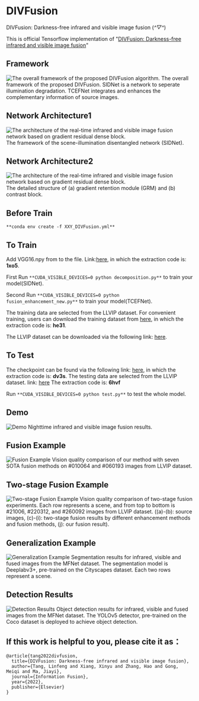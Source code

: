 # DIVFusion
DIVFusion: Darkness-free infrared and visible image fusion  (*^▽^*)

This is official Tensorflow implementation of "[DIVFusion: Darkness-free infrared and visible image fusion](https://www.sciencedirect.com/science/article/pii/S156625352200210X?via%3Dihub)"

## Framework
![The overall framework of the proposed DIVFusion algorithm.](https://github.com/Xinyu-Xiang/DIVFusion/blob/main/Figure/Framework.png)
The overall framework of the proposed DIVFusion. SIDNet is a network to seperate illumination degradation. TCEFNet integrates and enhances the complementary information of source images.

## Network Architecture1
![The architecture of the real-time infrared and visible image fusion network based on gradient residual dense block.](https://github.com/Xinyu-Xiang/DIVFusion/blob/main/Figure/SIDNet.png)
The framework of the scene-illumination disentangled network (SIDNet).

## Network Architecture2
![The architecture of the real-time infrared and visible image fusion network based on gradient residual dense block.](https://github.com/Xinyu-Xiang/DIVFusion/blob/main/Figure/TCEFNet.png)
The detailed structure of (a) gradient retention module (GRM) and (b) contrast block.

## Before Train
```**conda env create -f XXY_DIVFusion.yml**```

## To Train
Add VGG16.npy from to the file. Link:[here](https://pan.baidu.com/s/18OZqwjMXaIxPbHIzKZmlzA?pwd=1xo5), in which the extraction code is: **1xo5**.

First Run ```**CUDA_VISIBLE_DEVICES=0 python decomposition.py**``` to train your model(SIDNet).

Second Run ```**CUDA_VISIBLE_DEVICES=0 python fusion_enhancement_new.py**``` to train your model(TCEFNet).

The training data are selected from the LLVIP dataset. For convenient training, users can download the training dataset from [here](https://pan.baidu.com/s/1i5dIXJcus8_qy9Rq8DQWcw?pwd=he31), in which the extraction code is: **he31**.

The LLVIP dataset can be downloaded via the following link: [here](https://bupt-ai-cz.github.io/LLVIP/).

## To Test
The checkpoint can be found via the following link: [here](https://pan.baidu.com/s/1fcqkGc3F1fGsY8CaUcM4sA?pwd=dv3s), in which the extraction code is: **dv3s**.
The testing data are selected from the LLVIP dataset. link: [here](https://pan.baidu.com/s/1DA1VprRaV58n0ueB7C1Hbw?pwd=6hvf) The extraction code is: **6hvf**

Run ```**CUDA_VISIBLE_DEVICES=0 python test.py**``` to test the whole model.
## Demo
![Demo](https://github.com/Xinyu-Xiang/DIVFusion/blob/main/Figure/Example.png)
Nighttime infrared and visible image fusion results.

## Fusion Example
![Fusion Example](https://github.com/Xinyu-Xiang/DIVFusion/blob/main/Figure/Fusion.png)
Vision quality comparison of our method with seven SOTA fusion methods on #010064 and #060193 images from LLVIP dataset.

## Two-stage Fusion Example
![Two-stage Fusion Example](https://github.com/Xinyu-Xiang/DIVFusion/blob/main/Figure/Enhancement_fusion.png)
Vision quality comparison of two-stage fusion experiments. Each row represents a scene, and from top to bottom is #21006, #220312, and #260092 images from LLVIP
dataset. ((a)-(b): source images, (c)-(i): two-stage fusion results by different enhancement methods and fusion methods, (j): our fusion result).

## Generalization Example
![Generalization Example](https://github.com/Xinyu-Xiang/DIVFusion/blob/main/Figure/Fusion_MSRS.png)
Segmentation results for infrared, visible and fused images from the MFNet dataset. The segmentation model is Deeplabv3+, pre-trained on the Cityscapes dataset. Each
two rows represent a scene.

## Detection Results
![Detection Results](https://github.com/Xinyu-Xiang/DIVFusion/blob/main/Figure/Detection.png)
Object detection results for infrared, visible and fused images from the MFNet dataset. The YOLOv5 detector, pre-trained on the Coco dataset is deployed to achieve
object detection.


## If this work is helpful to you, please cite it as：
```
@article{tang2022divfusion,
  title={DIVFusion: Darkness-free infrared and visible image fusion},
  author={Tang, Linfeng and Xiang, Xinyu and Zhang, Hao and Gong, Meiqi and Ma, Jiayi},
  journal={Information Fusion},
  year={2022},
  publisher={Elsevier}
}
```
